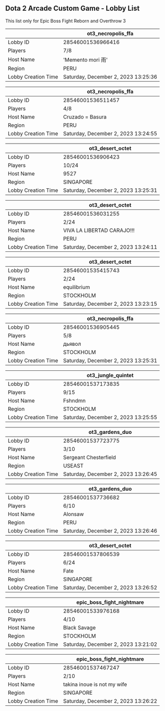 ## Dota 2 Arcade Custom Game - Lobby List

This list only for Epic Boss Fight Reborn and Overthrow 3

|  | ot3_necropolis_ffa |
| ------ | ------ |
| Lobby ID | 28546001536966416 |
| Players | 7/8 |
| Host Name | 'Memento mori 雨' |
| Region | PERU |
| Lobby Creation Time | Saturday, December 2, 2023 13:25:36 |


|  | ot3_necropolis_ffa |
| ------ | ------ |
| Lobby ID | 28546001536511457 |
| Players | 4/8 |
| Host Name | Cruzado = Basura |
| Region | PERU |
| Lobby Creation Time | Saturday, December 2, 2023 13:24:55 |


|  | ot3_desert_octet |
| ------ | ------ |
| Lobby ID | 28546001536906423 |
| Players | 10/24 |
| Host Name | 9527 |
| Region | SINGAPORE |
| Lobby Creation Time | Saturday, December 2, 2023 13:25:31 |


|  | ot3_desert_octet |
| ------ | ------ |
| Lobby ID | 28546001536031255 |
| Players | 2/24 |
| Host Name | VIVA LA LIBERTAD CARAJO!!! |
| Region | PERU |
| Lobby Creation Time | Saturday, December 2, 2023 13:24:11 |


|  | ot3_desert_octet |
| ------ | ------ |
| Lobby ID | 28546001535415743 |
| Players | 2/24 |
| Host Name | equilibrium |
| Region | STOCKHOLM |
| Lobby Creation Time | Saturday, December 2, 2023 13:23:15 |


|  | ot3_necropolis_ffa |
| ------ | ------ |
| Lobby ID | 28546001536905445 |
| Players | 5/8 |
| Host Name | дьявол |
| Region | STOCKHOLM |
| Lobby Creation Time | Saturday, December 2, 2023 13:25:31 |


|  | ot3_jungle_quintet |
| ------ | ------ |
| Lobby ID | 28546001537173835 |
| Players | 9/15 |
| Host Name | Fshndmn |
| Region | STOCKHOLM |
| Lobby Creation Time | Saturday, December 2, 2023 13:25:55 |


|  | ot3_gardens_duo |
| ------ | ------ |
| Lobby ID | 28546001537723775 |
| Players | 3/10 |
| Host Name | Sergeant Chesterfield |
| Region | USEAST |
| Lobby Creation Time | Saturday, December 2, 2023 13:26:45 |


|  | ot3_gardens_duo |
| ------ | ------ |
| Lobby ID | 28546001537736682 |
| Players | 6/10 |
| Host Name | Alonsaw |
| Region | PERU |
| Lobby Creation Time | Saturday, December 2, 2023 13:26:46 |


|  | ot3_desert_octet |
| ------ | ------ |
| Lobby ID | 28546001537806539 |
| Players | 6/24 |
| Host Name | Fate |
| Region | SINGAPORE |
| Lobby Creation Time | Saturday, December 2, 2023 13:26:52 |


|  | epic_boss_fight_nightmare |
| ------ | ------ |
| Lobby ID | 28546001533976168 |
| Players | 4/10 |
| Host Name | Black Savage |
| Region | STOCKHOLM |
| Lobby Creation Time | Saturday, December 2, 2023 13:21:02 |


|  | epic_boss_fight_nightmare |
| ------ | ------ |
| Lobby ID | 28546001537467247 |
| Players | 2/10 |
| Host Name | takina inoue is not my wife |
| Region | SINGAPORE |
| Lobby Creation Time | Saturday, December 2, 2023 13:26:22 |


